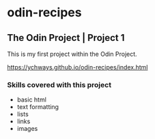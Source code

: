 # odin-recipes
## The Odin Project | Project 1

This is my first project within the Odin Project.

https://ychways.github.io/odin-recipes/index.html

### Skills covered with this project
+ basic html
+ text formatting
+ lists
+ links
+ images
